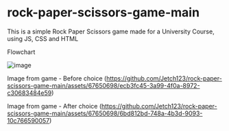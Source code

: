 # rock-paper-scissors-game-main

This is a simple Rock Paper Scissors game made for a University Course, using JS, CSS and HTML

Flowchart

![image](https://github.com/Jetch123/rock-paper-scissors-game-main/assets/67650698/8b7d0fc6-df61-47a1-9623-89b65c2cd824)

Image from game - Before choice
(https://github.com/Jetch123/rock-paper-scissors-game-main/assets/67650698/ecb3fc45-3a99-4f0a-8972-c30683484e59)



Image from game - After choice
(https://github.com/Jetch123/rock-paper-scissors-game-main/assets/67650698/6bd812bd-748a-4b3d-9093-10c766590057)

